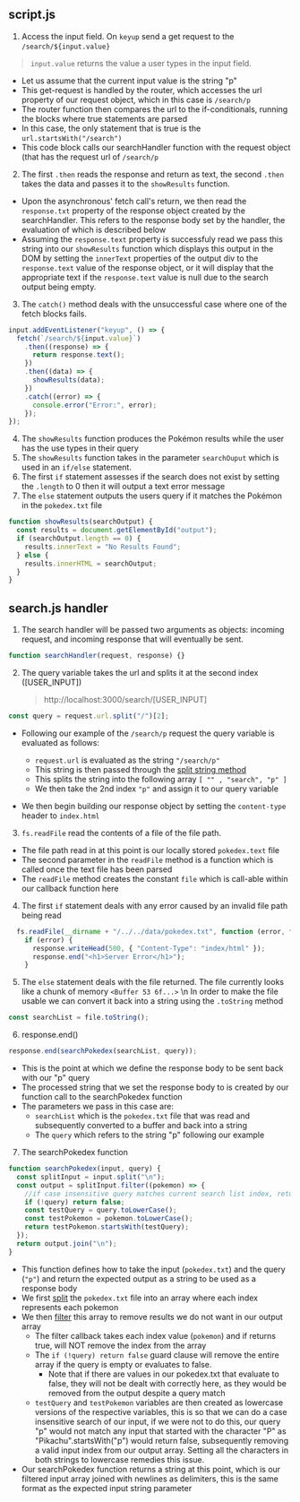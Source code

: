 ## script.js

1. Access the input field. On `keyup` send a get request to the `/search/${input.value}`

> `input.value` returns the value a user types in the input field.

- Let us assume that the current input value is the string "p"
- This get-request is handled by the router, which accesses the url property of our request object, which in this case is `/search/p`
- The router function then compares the url to the if-conditionals, running the blocks where true statements are parsed
- In this case, the only statement that is true is the `url.startsWith("/search")`
- This code block calls our searchHandler function with the request object (that has the request url of `/search/p`

2. The first `.then` reads the response and return as text, the second `.then` takes the data and passes it to the `showResults` function.

- Upon the asynchronous' fetch call's return, we then read the `response.txt` property of the response object created by the searchHandler. This refers to the response body set by the handler, the evaluation of which is described below
- Assuming the `response.text` property is successfuly read we pass this string into our `showResults` function which displays this output in the DOM by setting the `innerText` properties of the output div to the `response.text` value of the response object, or it will display that the appropriate text if the `response.text` value is null due to the search output being empty.

3. The `catch()` method deals with the unsuccessful case where one of the fetch blocks fails.

```javascript
input.addEventListener("keyup", () => {
  fetch(`/search/${input.value}`)
    .then((response) => {
      return response.text();
    })
    .then((data) => {
      showResults(data);
    })
    .catch((error) => {
      console.error("Error:", error);
    });
});
```

4. The `showResults` function produces the Pokémon results while the user has the use types in their query
5. The `showResults` function takes in the parameter `searchOuput` which is used in an `if/else` statement.
6. The first `if` statement assesses if the search does not exist by setting the `.length` to 0 then it will output a text error message
7. The `else` statement outputs the users query if it matches the Pokémon in the `pokedex.txt` file

```javascript
function showResults(searchOutput) {
  const results = document.getElementById("output");
  if (searchOutput.length == 0) {
    results.innerText = "No Results Found";
  } else {
    results.innerHTML = searchOutput;
  }
}
```

## search.js handler

1. The search handler will be passed two arguments as objects: incoming request, and incoming response that will eventually be sent.

```javascript
function searchHandler(request, response) {}
```

2. The query variable takes the url and splits it at the second index ([USER_INPUT])
   > http://localhost:3000/search/[USER_INPUT]

```javascript
const query = request.url.split("/")[2];
```
 - Following our example of the `/search/p` request the query variable is evaluated as follows:
    - `request.url` is evaluated as the string `"/search/p"`
    - This string is then passed through the [split string method](https://www.w3schools.com/jsref/jsref_split.asp)
    - This splits the string into the following array `[ "" , "search", "p" ]`
    - We then take the 2nd index `"p"` and assign it to our query variable
    
 - We then begin building our response object by setting the `content-type` header to `index.html`
    
3. `fs.readFile` read the contents of a file of the file path.

  - The file path read in at this point is our locally stored `pokedex.text` file
  - The second parameter in the `readFile` method is a function which is called once the text file has been parsed
  - The `readFile` method creates the constant `file` which is call-able within our callback function here
  
4. The first `if` statement deals with any error caused by an invalid file path being read

```javascript
  fs.readFile(__dirname + "/../../data/pokedex.txt", function (error, file) {
    if (error) {
      response.writeHead(500, { "Content-Type": "index/html" });
      response.end("<h1>Server Error</h1>");
    } 
```

5. The `else` statement deals with the file returned. The file currently looks like a chunk of memory `<Buffer 53 6f...>`
   \n
   In order to make the file usable we can convert it back into a string using the `.toString` method

```javascript
const searchList = file.toString();
```

6. response.end()

```javascript
response.end(searchPokedex(searchList, query));
```

- This is the point at which we define the response body to be sent back with our "p" query
- The processed string that we set the response body to is created by our function call to the searchPokedex function
- The parameters we pass in this case are:
   - `searchList` which is the `pokedex.txt` file that was read and subsequently converted to a buffer and back into a string
   -  The `query` which refers to the string "p" following our example
   
7. The searchPokedex function
 
```javascript
function searchPokedex(input, query) {
  const splitInput = input.split("\n");
  const output = splitInput.filter((pokemon) => {
    //if case insensitive query matches current search list index, return true
    if (!query) return false;
    const testQuery = query.toLowerCase();
    const testPokemon = pokemon.toLowerCase();
    return testPokemon.startsWith(testQuery);
  });
  return output.join("\n");
}
```

- This function defines how to take the input (`pokedex.txt`) and the query (`"p"`) and return the expected output as a string to be used as a response body
- We first [split](https://www.w3schools.com/jsref/jsref_split.asp) the `pokedex.txt` file into an array where each index represents each pokemon
- We then [filter](https://www.w3schools.com/jsref/jsref_filter.asp) this array to remove results we do not want in our output array
   - The filter callback takes each index value (`pokemon`) and if returns true, will NOT remove the index from the array
   - The `if (!query) return false` guard clause will remove the entire array if the query is empty or evaluates to false.
      - Note that if there are values in our pokedex.txt that evaluate to false, they will not be dealt with correctly here, as they would be removed from the output despite a query match
   - `testQuery` and `testPokemon` variables are then created as lowercase versions of the respective variables, this is so that we can do a case insensitive search of our input, if we were not to do this, our query "p" would not match any input that started with the character "P" as "Pikachu".startsWith("p") would return false, subsequently removing a valid input index from our output array. Setting all the characters in both strings to lowercase remedies this issue.
- Our searchPokedex function returns a string at this point, which is our filtered input array joined with newlines as delimiters, this is the same format as the expected input string parameter
